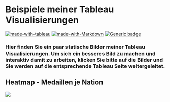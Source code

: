# Beispiele meiner Tableau Visualisierungen
[![made-with-tableau](https://img.shields.io/badge/Made%20with-Tableau-lightblue.svg)](https://www.python.org/)
[![made-with-Markdown](https://img.shields.io/badge/Made%20with-Markdown-1f425f.svg)](http://commonmark.org)
[![Generic badge](https://img.shields.io/badge/STATUS-INPROGRESS-<COLOR>.svg)](https://shields.io/)

### Hier finden Sie ein paar statische Bilder meiner Tableau Visualisierungen. Um sich ein besseres Bild zu machen und interaktiv damit zu arbeiten, klicken Sie bitte auf die Bilder und Sie werden auf die entsprechende Tableau Seite weitergeleitet. ###

## Heatmap - Medaillen je Nation
[![](/images/heatmap_medals_per_nation.png)](https://public.tableau.com/views/Heatmap_medalspernation/Kreuztabelle?:language=de-DE&publish=yes&:display_count=n&:origin=viz_share_link)

